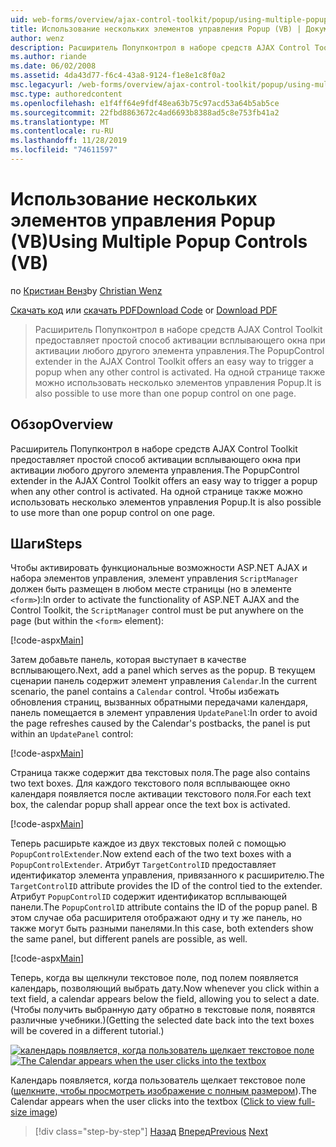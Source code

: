 ```yaml
---
uid: web-forms/overview/ajax-control-toolkit/popup/using-multiple-popup-controls-vb
title: Использование нескольких элементов управления Popup (VB) | Документация Майкрософт
author: wenz
description: Расширитель Попупконтрол в наборе средств AJAX Control Toolkit предоставляет простой способ активации всплывающего окна при активации любого другого элемента управления. Также можно использовать m...
ms.author: riande
ms.date: 06/02/2008
ms.assetid: 4da43d77-f6c4-43a8-9124-f1e8e1c8f0a2
msc.legacyurl: /web-forms/overview/ajax-control-toolkit/popup/using-multiple-popup-controls-vb
msc.type: authoredcontent
ms.openlocfilehash: e1f4ff64e9fdf48ea63b75c97acd53a64b5ab5ce
ms.sourcegitcommit: 22fbd8863672c4ad6693b8388ad5c8e753fb41a2
ms.translationtype: MT
ms.contentlocale: ru-RU
ms.lasthandoff: 11/28/2019
ms.locfileid: "74611597"
---
```

# <a name="using-multiple-popup-controls-vb"></a><span data-ttu-id="c0919-104">Использование нескольких элементов управления Popup (VB)</span><span class="sxs-lookup"><span data-stu-id="c0919-104">Using Multiple Popup Controls (VB)</span></span>

<span data-ttu-id="c0919-105">по [Кристиан Венз](https://github.com/wenz)</span><span class="sxs-lookup"><span data-stu-id="c0919-105">by [Christian Wenz](https://github.com/wenz)</span></span>

<span data-ttu-id="c0919-106">[Скачать код](https://download.microsoft.com/download/9/3/f/93f8daea-bebd-4821-833b-95205389c7d0/PopupControl1.vb.zip) или [скачать PDF](https://download.microsoft.com/download/2/d/c/2dc10e34-6983-41d4-9c08-f78f5387d32b/popupcontrol1VB.pdf)</span><span class="sxs-lookup"><span data-stu-id="c0919-106">[Download Code](https://download.microsoft.com/download/9/3/f/93f8daea-bebd-4821-833b-95205389c7d0/PopupControl1.vb.zip) or [Download PDF](https://download.microsoft.com/download/2/d/c/2dc10e34-6983-41d4-9c08-f78f5387d32b/popupcontrol1VB.pdf)</span></span>

> <span data-ttu-id="c0919-107">Расширитель Попупконтрол в наборе средств AJAX Control Toolkit предоставляет простой способ активации всплывающего окна при активации любого другого элемента управления.</span><span class="sxs-lookup"><span data-stu-id="c0919-107">The PopupControl extender in the AJAX Control Toolkit offers an easy way to trigger a popup when any other control is activated.</span></span> <span data-ttu-id="c0919-108">На одной странице также можно использовать несколько элементов управления Popup.</span><span class="sxs-lookup"><span data-stu-id="c0919-108">It is also possible to use more than one popup control on one page.</span></span>

## <a name="overview"></a><span data-ttu-id="c0919-109">Обзор</span><span class="sxs-lookup"><span data-stu-id="c0919-109">Overview</span></span>

<span data-ttu-id="c0919-110">Расширитель Попупконтрол в наборе средств AJAX Control Toolkit предоставляет простой способ активации всплывающего окна при активации любого другого элемента управления.</span><span class="sxs-lookup"><span data-stu-id="c0919-110">The PopupControl extender in the AJAX Control Toolkit offers an easy way to trigger a popup when any other control is activated.</span></span> <span data-ttu-id="c0919-111">На одной странице также можно использовать несколько элементов управления Popup.</span><span class="sxs-lookup"><span data-stu-id="c0919-111">It is also possible to use more than one popup control on one page.</span></span>

## <a name="steps"></a><span data-ttu-id="c0919-112">Шаги</span><span class="sxs-lookup"><span data-stu-id="c0919-112">Steps</span></span>

<span data-ttu-id="c0919-113">Чтобы активировать функциональные возможности ASP.NET AJAX и набора элементов управления, элемент управления `ScriptManager` должен быть размещен в любом месте страницы (но в элементе `<form>`):</span><span class="sxs-lookup"><span data-stu-id="c0919-113">In order to activate the functionality of ASP.NET AJAX and the Control Toolkit, the `ScriptManager` control must be put anywhere on the page (but within the `<form>` element):</span></span>

[!code-aspx[Main](using-multiple-popup-controls-vb/samples/sample1.aspx)]

<span data-ttu-id="c0919-114">Затем добавьте панель, которая выступает в качестве всплывающего.</span><span class="sxs-lookup"><span data-stu-id="c0919-114">Next, add a panel which serves as the popup.</span></span> <span data-ttu-id="c0919-115">В текущем сценарии панель содержит элемент управления `Calendar`.</span><span class="sxs-lookup"><span data-stu-id="c0919-115">In the current scenario, the panel contains a `Calendar` control.</span></span> <span data-ttu-id="c0919-116">Чтобы избежать обновления страниц, вызванных обратными передачами календаря, панель помещается в элемент управления `UpdatePanel`:</span><span class="sxs-lookup"><span data-stu-id="c0919-116">In order to avoid the page refreshes caused by the Calendar's postbacks, the panel is put within an `UpdatePanel` control:</span></span>

[!code-aspx[Main](using-multiple-popup-controls-vb/samples/sample2.aspx)]

<span data-ttu-id="c0919-117">Страница также содержит два текстовых поля.</span><span class="sxs-lookup"><span data-stu-id="c0919-117">The page also contains two text boxes.</span></span> <span data-ttu-id="c0919-118">Для каждого текстового поля всплывающее окно календаря появляется после активации текстового поля.</span><span class="sxs-lookup"><span data-stu-id="c0919-118">For each text box, the calendar popup shall appear once the text box is activated.</span></span>

[!code-aspx[Main](using-multiple-popup-controls-vb/samples/sample3.aspx)]

<span data-ttu-id="c0919-119">Теперь расширьте каждое из двух текстовых полей с помощью `PopupControlExtender`.</span><span class="sxs-lookup"><span data-stu-id="c0919-119">Now extend each of the two text boxes with a `PopupControlExtender`.</span></span> <span data-ttu-id="c0919-120">Атрибут `TargetControlID` предоставляет идентификатор элемента управления, привязанного к расширителю.</span><span class="sxs-lookup"><span data-stu-id="c0919-120">The `TargetControlID` attribute provides the ID of the control tied to the extender.</span></span> <span data-ttu-id="c0919-121">Атрибут `PopupControlID` содержит идентификатор всплывающей панели.</span><span class="sxs-lookup"><span data-stu-id="c0919-121">The `PopupControlID` attribute contains the ID of the popup panel.</span></span> <span data-ttu-id="c0919-122">В этом случае оба расширителя отображают одну и ту же панель, но также могут быть разными панелями.</span><span class="sxs-lookup"><span data-stu-id="c0919-122">In this case, both extenders show the same panel, but different panels are possible, as well.</span></span>

[!code-aspx[Main](using-multiple-popup-controls-vb/samples/sample4.aspx)]

<span data-ttu-id="c0919-123">Теперь, когда вы щелкнули текстовое поле, под полем появляется календарь, позволяющий выбрать дату.</span><span class="sxs-lookup"><span data-stu-id="c0919-123">Now whenever you click within a text field, a calendar appears below the field, allowing you to select a date.</span></span> <span data-ttu-id="c0919-124">(Чтобы получить выбранную дату обратно в текстовые поля, появятся различные учебники.)</span><span class="sxs-lookup"><span data-stu-id="c0919-124">(Getting the selected date back into the text boxes will be covered in a different tutorial.)</span></span>

<span data-ttu-id="c0919-125">[![календарь появляется, когда пользователь щелкает текстовое поле](using-multiple-popup-controls-vb/_static/image2.png)](using-multiple-popup-controls-vb/_static/image1.png)</span><span class="sxs-lookup"><span data-stu-id="c0919-125">[![The Calendar appears when the user clicks into the textbox](using-multiple-popup-controls-vb/_static/image2.png)](using-multiple-popup-controls-vb/_static/image1.png)</span></span>

<span data-ttu-id="c0919-126">Календарь появляется, когда пользователь щелкает текстовое поле ([щелкните, чтобы просмотреть изображение с полным размером](using-multiple-popup-controls-vb/_static/image3.png)).</span><span class="sxs-lookup"><span data-stu-id="c0919-126">The Calendar appears when the user clicks into the textbox ([Click to view full-size image](using-multiple-popup-controls-vb/_static/image3.png))</span></span>

> [!div class="step-by-step"]
> <span data-ttu-id="c0919-127">[Назад](handling-postbacks-from-a-popup-control-without-an-updatepanel-cs.md)
> [Вперед](handling-postbacks-from-a-popup-control-with-an-updatepanel-vb.md)</span><span class="sxs-lookup"><span data-stu-id="c0919-127">[Previous](handling-postbacks-from-a-popup-control-without-an-updatepanel-cs.md)
[Next](handling-postbacks-from-a-popup-control-with-an-updatepanel-vb.md)</span></span>
